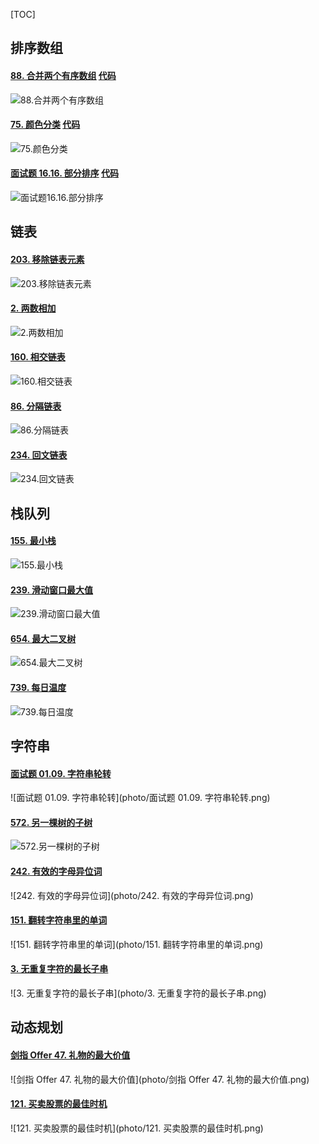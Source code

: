 

[TOC]

[88. 合并两个有序数组]:https://github.com/clsj/leetcode/blob/main/src/main/java/排序数组/_88_合并两个有序数组.java
[75. 颜色分类]:https://github.com/clsj/leetcode/blob/main/src/main/java/排序数组/_75_颜色分类.java
[面试题 16.16. 部分排序]:https://github.com/clsj/leetcode/blob/main/src/main/java/排序数组/_面试题_16_16_部分排序.java

## 排序数组

#### [88. 合并两个有序数组](https://leetcode-cn.com/problems/merge-sorted-array/) [代码][88. 合并两个有序数组]

![88.合并两个有序数组](photo/88.合并两个有序数组.png)

#### [75. 颜色分类](https://leetcode-cn.com/problems/sort-colors/) [代码][75. 颜色分类]

![75.颜色分类](photo/75.颜色分类.png)

#### [面试题 16.16. 部分排序](https://leetcode-cn.com/problems/sub-sort-lcci/) [代码][面试题 16.16. 部分排序]

![面试题16.16.部分排序](photo/面试题16.16.部分排序.png)



## 链表

#### [203. 移除链表元素](https://leetcode-cn.com/problems/remove-linked-list-elements/)

![203.移除链表元素](photo/203.移除链表元素.png)

#### [2. 两数相加](https://leetcode-cn.com/problems/add-two-numbers/)

![2.两数相加](photo/2.两数相加.png)

#### [160. 相交链表](https://leetcode-cn.com/problems/intersection-of-two-linked-lists/)

![160.相交链表](photo/160.相交链表.png)

#### [86. 分隔链表](https://leetcode-cn.com/problems/partition-list/)

![86.分隔链表](photo/86.分隔链表.png)

#### [234. 回文链表](https://leetcode-cn.com/problems/palindrome-linked-list/)

![234.回文链表](photo/234.回文链表.png)

## 栈队列

#### [155. 最小栈](https://leetcode-cn.com/problems/min-stack/)

![155.最小栈](photo/155.最小栈.png)

#### [239. 滑动窗口最大值](https://leetcode-cn.com/problems/sliding-window-maximum/)



![239.滑动窗口最大值](photo/239.滑动窗口最大值.png)

#### [654. 最大二叉树](https://leetcode-cn.com/problems/maximum-binary-tree/)



![654.最大二叉树](photo/654.最大二叉树.png)

#### [739. 每日温度](https://leetcode-cn.com/problems/daily-temperatures/)



![739.每日温度](photo/739.每日温度.png)

## 字符串

#### [面试题 01.09. 字符串轮转](https://leetcode-cn.com/problems/string-rotation-lcci/)

![面试题 01.09. 字符串轮转](photo/面试题 01.09. 字符串轮转.png)

#### [572. 另一棵树的子树](https://leetcode-cn.com/problems/subtree-of-another-tree/)

![572.另一棵树的子树](photo/572.另一棵树的子树.png)

#### [242. 有效的字母异位词](https://leetcode-cn.com/problems/valid-anagram/)

![242. 有效的字母异位词](photo/242. 有效的字母异位词.png)



#### [151. 翻转字符串里的单词](https://leetcode-cn.com/problems/reverse-words-in-a-string/)

![151. 翻转字符串里的单词](photo/151. 翻转字符串里的单词.png)

#### [3. 无重复字符的最长子串](https://leetcode-cn.com/problems/longest-substring-without-repeating-characters/)

![3. 无重复字符的最长子串](photo/3. 无重复字符的最长子串.png)

## 动态规划

#### [剑指 Offer 47. 礼物的最大价值](https://leetcode-cn.com/problems/li-wu-de-zui-da-jie-zhi-lcof/)

![剑指 Offer 47. 礼物的最大价值](photo/剑指 Offer 47. 礼物的最大价值.png)

#### [121. 买卖股票的最佳时机](https://leetcode-cn.com/problems/best-time-to-buy-and-sell-stock/)

![121. 买卖股票的最佳时机](photo/121. 买卖股票的最佳时机.png)
